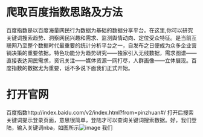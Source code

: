 # 爬取百度指数思路及方法
百度指数是以百度海量网民行为数据为基础的数据分享平台。在这里,你可以研究关键词搜索趋势、洞察网民兴趣和需求、监测舆情动向、定位受众特征。是当前互联网乃至整个数据时代最重要的统计分析平台之一，自发布之日便成为众多企业营销决策的重要依据。特色功能分为趋势研究——独家引入无线数据，需求图谱——直接表达网民需求，资讯关注——媒体资源一网打尽，人群画像——立体展现。百度指数的数据尤为重要，话不多说下面我们正式开始。

# 打开官网
百度指数http://index.baidu.com/v2/index.html?from=pinzhuan#/ 打开后搜索关键词提示登录页面，意思很简单，登陆才可以查询关键词搜索数据。好，我们登陆，输入关键词nba，如图所示![image](https://github.com/zyj-jacky/python-Baidu-Index/blob/master/images/canvas.png)
我们
